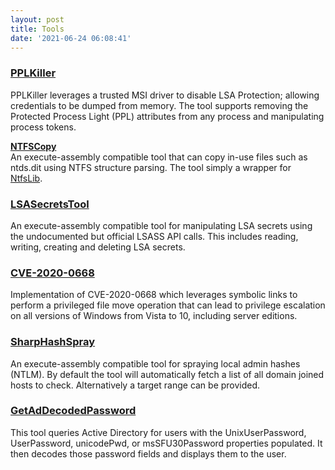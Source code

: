 ```yaml
---
layout: post
title: Tools
date: '2021-06-24 06:08:41'
---
```


### [PPLKiller](https://github.com/RedCursorSecurityConsulting/PPLKiller)

PPLKiller leverages a trusted MSI driver to disable LSA Protection; allowing credentials to be dumped from memory. The tool supports removing the Protected Process Light (PPL) attributes from any process and manipulating process tokens.

**[NTFSCopy](https://github.com/RedCursorSecurityConsulting/NTFSCopy)**  
An execute-assembly compatible tool that can copy in-use files such as ntds.dit using NTFS structure parsing. The tool simply a wrapper for [NtfsLib](https://github.com/LordMike/NtfsLib).

### [LSASecretsTool](https://github.com/Acebond/LSASecretsTool)

An execute-assembly compatible tool for manipulating LSA secrets using the undocumented but official LSASS API calls. This includes reading, writing, creating and deleting LSA secrets.

### [CVE-2020-0668](https://github.com/RedCursorSecurityConsulting/CVE-2020-0668)

Implementation of CVE-2020-0668 which leverages symbolic links to perform a privileged file move operation that can lead to privilege escalation on all versions of Windows from Vista to 10, including server editions.

### [SharpHashSpray](https://github.com/RedCursorSecurityConsulting/SharpHashSpray)

An execute-assembly compatible tool for spraying local admin hashes (NTLM). By default the tool will automatically fetch a list of all domain joined hosts to check. Alternatively a target range can be provided.

### [GetAdDecodedPassword](https://github.com/RedCursorSecurityConsulting/GetAdDecodedPassword)

This tool queries Active Directory for users with the UnixUserPassword, UserPassword, unicodePwd, or msSFU30Password properties populated. It then decodes those password fields and displays them to the user.

<!--kg-card-begin: html--><!--
GoMSBuild (Private)
Generate tailored MSBuild compatible project files for executing shellcode on endpoints running application whitelisting solutions. The tool employs a number of antivirus and EDR evasion techniques, including encryption of the shellcode, sandbox detection, environment keying and multiple shellcode injection methods.
--><!--kg-card-end: html-->